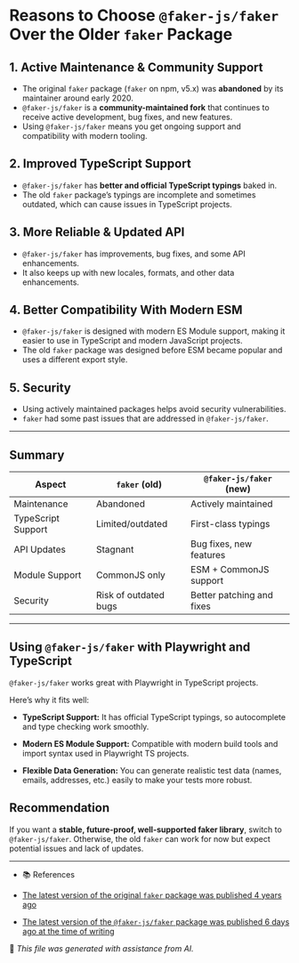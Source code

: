 # Reasons to Choose `@faker-js/faker` Over the Older `faker` Package

## 1. Active Maintenance & Community Support
- The original `faker` package (`faker` on npm, v5.x) was **abandoned** by its maintainer around early 2020.
- `@faker-js/faker` is a **community-maintained fork** that continues to receive active development, bug fixes, and new features.
- Using `@faker-js/faker` means you get ongoing support and compatibility with modern tooling.

## 2. Improved TypeScript Support
- `@faker-js/faker` has **better and official TypeScript typings** baked in.
- The old `faker` package’s typings are incomplete and sometimes outdated, which can cause issues in TypeScript projects.

## 3. More Reliable & Updated API
- `@faker-js/faker` has improvements, bug fixes, and some API enhancements.
- It also keeps up with new locales, formats, and other data enhancements.

## 4. Better Compatibility With Modern ESM
- `@faker-js/faker` is designed with modern ES Module support, making it easier to use in TypeScript and modern JavaScript projects.
- The old `faker` package was designed before ESM became popular and uses a different export style.

## 5. Security
- Using actively maintained packages helps avoid security vulnerabilities.
- `faker` had some past issues that are addressed in `@faker-js/faker`.

---

## Summary

| Aspect               | `faker` (old)         | `@faker-js/faker` (new)     |
|----------------------|-----------------------|-----------------------------|
| Maintenance          | Abandoned             | Actively maintained         |
| TypeScript Support   | Limited/outdated      | First-class typings          |
| API Updates          | Stagnant              | Bug fixes, new features      |
| Module Support       | CommonJS only         | ESM + CommonJS support       |
| Security             | Risk of outdated bugs | Better patching and fixes    |

---

## Using `@faker-js/faker` with Playwright and TypeScript

`@faker-js/faker` works great with Playwright in TypeScript projects.

Here’s why it fits well:

- **TypeScript Support:** It has official TypeScript typings, so autocomplete and type checking work smoothly.

- **Modern ES Module Support:** Compatible with modern build tools and import syntax used in Playwright TS projects.

- **Flexible Data Generation:** You can generate realistic test data (names, emails, addresses, etc.) easily to make your tests more robust.

## Recommendation

If you want a **stable, future-proof, well-supported faker library**, switch to `@faker-js/faker`. Otherwise, the old `faker` can work for now but expect potential issues and lack of updates.

---

- 📚 References

- [The latest version of the original `faker` package was published 4 years ago](https://www.npmjs.com/package/faker?activeTab=versions)


- [The latest version of the `@faker-js/faker` package was published 6 days ago at the time of writing](https://www.npmjs.com/package/@faker-js/faker?activeTab=versions)



🤖 *This file was generated with assistance from AI.*